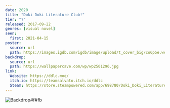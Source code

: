 ```yaml
---
date: 2020
title: "Doki Doki Literature Club!"
tier: "?"
released: 2017-09-22
genres: [visual novel]
seen:
  first: 2021-04-15
poster:
  source: url
  path: https://images.igdb.com/igdb/image/upload/t_cover_big/co6p5e.webp
backdrop:
  source: url
  path: https://wallpapercave.com/wp/wp2501296.jpg
link:
  Website: https://ddlc.moe/
  itch.io: https://teamsalvato.itch.io/ddlc
  Steam: https://store.steampowered.com/app/698780/Doki_Doki_Literature_Club/
---
```


![Backdrop#f#fb](https://wallpapercave.com/wp/wp2367709.png "Source: WallpaperCave")
